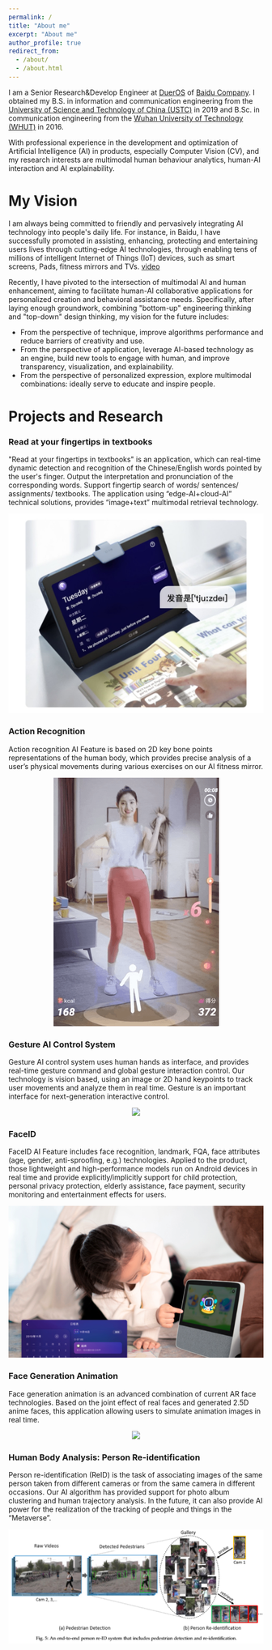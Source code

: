 ```yaml
---
permalink: /
title: "About me"
excerpt: "About me"
author_profile: true
redirect_from: 
  - /about/
  - /about.html
---
```


I am a Senior Research&Develop Engineer at [DuerOS](https://dueros.baidu.com/en/index.html) of [Baidu Company](https://en.wikipedia.org/wiki/Baidu). I obtained my B.S. in information and communication engineering from the [University of Science and Technology of China (USTC)](http://en.ustc.edu.cn/) in 2019 and B.Sc. in communication engineering from the [Wuhan University of Technology (WHUT)](http://english.whut.edu.cn/) in 2016.

With professional experience in the development and optimization of Artificial Intelligence (AI) in products, especially Computer Vision (CV), and my research interests are multimodal human behaviour analytics, human-AI interaction and AI explainability.



My Vision
======

I am always being committed to friendly and pervasively integrating AI technology into people's daily life. For instance, in Baidu, I have successfully promoted in assisting, enhancing, protecting and entertaining users lives through cutting-edge AI technologies, through enabling tens of millions of intelligent Internet of Things (IoT) devices, such as smart screens, Pads, fitness mirrors and TVs. [video](https://www.youtube.com/watch?v=MvWIDdO0Hmo)


Recently, I have pivoted to the intersection of multimodal AI and human enhancement, aiming to facilitate human-AI collaborative applications for personalized creation and behavioral assistance needs. Specifically, after laying enough groundwork, combining "bottom-up" engineering thinking and "top-down" design thinking, my vision for the future includes:


* From the perspective of technique, improve algorithms performance and reduce barriers of creativity and use.
* From the perspective of application, leverage AI-based technology as an engine, build new tools to engage with human, and improve transparency, visualization, and explainability.
* From the perspective of personalized expression, explore multimodal combinations: ideally serve to educate and inspire people.



Projects and Research
======
### Read at your fingertips in textbooks

"Read at your fingertips in textbooks" is an application, which can real-time dynamic detection and recognition of the Chinese/English words pointed by the user's finger. Output the interpretation and pronunciation of the corresponding words. Support fingertip search of words/ sentences/ assignments/ textbooks. The application using “edge-AI+cloud-AI” technical solutions, provides “image+text” multimodal retrieval technology.

<div align='center'>
  <img src='https://github.com/moonuke/mingyue.github.io/raw/master/images/pad_read.jpg'>
</div>

### Action Recognition

Action recognition AI Feature is based on 2D key bone points representations of the human body, which provides precise analysis of a user’s physical movements during various exercises on our AI fitness mirror.

<div align='center'>
  <img src='https://github.com/moonuke/mingyue.github.io/raw/master/images/action.gif'>
</div>



### Gesture AI Control System
Gesture AI control system uses human hands as interface, and provides real-time gesture command and global gesture interaction control. Our technology is vision based, using an image or 2D hand keypoints to track user movements and analyze them in real time. Gesture is an important interface for next-generation interactive control.

<div align='center'>
  <img src='https://github.com/moonuke/mingyue.github.io/raw/master/images/gesture.gif'>
</div>


### FaceID 

FaceID AI Feature includes face recognition, landmark, FQA, face attributes (age, gender, anti-sproofing, e.g.) technologies. Applied to the product, those lightweight and high-performance models run on Android devices in real time and provide explicitly/implicitly support for child protection, personal privacy protection, elderly assistance, face payment, security monitoring and entertainment effects for users.

<div align='center'>
  <img src='https://github.com/moonuke/mingyue.github.io/raw/master/images/FaceID.png'>
</div>



### Face Generation Animation

Face generation animation is an advanced combination of current AR face technologies. Based on the joint effect of real faces and generated 2.5D anime faces, this application allowing users to simulate animation images in real time.

<div align='center'>
  <img src='https://github.com/moonuke/mingyue.github.io/raw/master/images/animation.gif'>
</div>



### Human Body Analysis: Person Re-identification

Person re-identification (ReID) is the task of associating images of the same person taken from different cameras or from the same camera in different occasions. Our AI algorithm has provided support for photo album clustering and human trajectory analysis. In the future, it can also provide AI power for the realization of the tracking of people and things in the “Metaverse”.
<div align='center'>
  <img src='https://github.com/moonuke/mingyue.github.io/raw/master/images/reid.png'>
</div>
